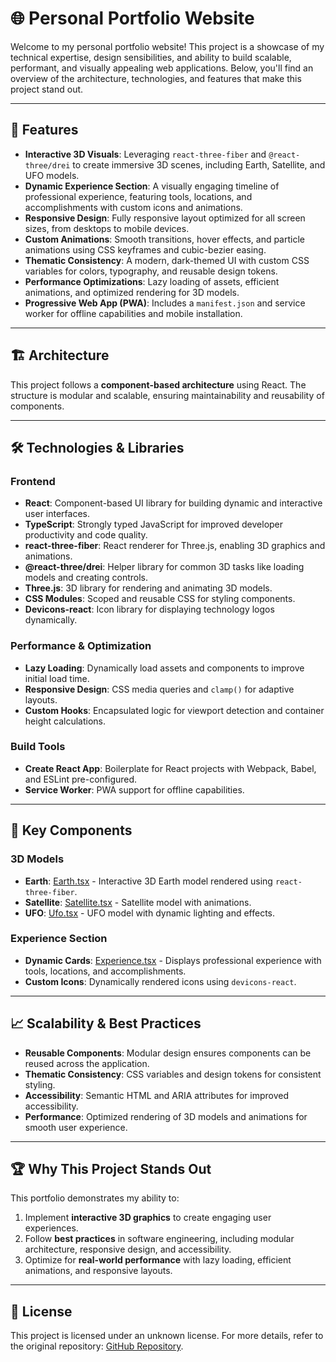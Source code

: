 # 🌐 Personal Portfolio Website

Welcome to my personal portfolio website! This project is a showcase of my technical expertise, design sensibilities, and ability to build scalable, performant, and visually appealing web applications. Below, you'll find an overview of the architecture, technologies, and features that make this project stand out.

---

## 🚀 Features

- **Interactive 3D Visuals**: Leveraging `react-three-fiber` and `@react-three/drei` to create immersive 3D scenes, including Earth, Satellite, and UFO models.
- **Dynamic Experience Section**: A visually engaging timeline of professional experience, featuring tools, locations, and accomplishments with custom icons and animations.
- **Responsive Design**: Fully responsive layout optimized for all screen sizes, from desktops to mobile devices.
- **Custom Animations**: Smooth transitions, hover effects, and particle animations using CSS keyframes and cubic-bezier easing.
- **Thematic Consistency**: A modern, dark-themed UI with custom CSS variables for colors, typography, and reusable design tokens.
- **Performance Optimizations**: Lazy loading of assets, efficient animations, and optimized rendering for 3D models.
- **Progressive Web App (PWA)**: Includes a `manifest.json` and service worker for offline capabilities and mobile installation.

---

## 🏗️ Architecture

This project follows a **component-based architecture** using React. The structure is modular and scalable, ensuring maintainability and reusability of components.


---

## 🛠️ Technologies & Libraries

### Frontend
- **React**: Component-based UI library for building dynamic and interactive user interfaces.
- **TypeScript**: Strongly typed JavaScript for improved developer productivity and code quality.
- **react-three-fiber**: React renderer for Three.js, enabling 3D graphics and animations.
- **@react-three/drei**: Helper library for common 3D tasks like loading models and creating controls.
- **Three.js**: 3D library for rendering and animating 3D models.
- **CSS Modules**: Scoped and reusable CSS for styling components.
- **Devicons-react**: Icon library for displaying technology logos dynamically.

### Performance & Optimization
- **Lazy Loading**: Dynamically load assets and components to improve initial load time.
- **Responsive Design**: CSS media queries and `clamp()` for adaptive layouts.
- **Custom Hooks**: Encapsulated logic for viewport detection and container height calculations.

### Build Tools
- **Create React App**: Boilerplate for React projects with Webpack, Babel, and ESLint pre-configured.
- **Service Worker**: PWA support for offline capabilities.

---

## 📂 Key Components

### 3D Models
- **Earth**: [Earth.tsx]([src/Components/Earth.tsx](https://github.com/sddiaz/Personal-Website/blob/main/personal-website/src/Components/Earth.tsx)) - Interactive 3D Earth model rendered using `react-three-fiber`.
- **Satellite**: [Satellite.tsx](src/Components/Satellite.tsx) - Satellite model with animations.
- **UFO**: [Ufo.tsx](src/Components/Ufo.tsx) - UFO model with dynamic lighting and effects.

### Experience Section
- **Dynamic Cards**: [Experience.tsx](src/Pages/Experience/Experience.tsx) - Displays professional experience with tools, locations, and accomplishments.
- **Custom Icons**: Dynamically rendered icons using `devicons-react`.

---

## 📈 Scalability & Best Practices

- **Reusable Components**: Modular design ensures components can be reused across the application.
- **Thematic Consistency**: CSS variables and design tokens for consistent styling.
- **Accessibility**: Semantic HTML and ARIA attributes for improved accessibility.
- **Performance**: Optimized rendering of 3D models and animations for smooth user experience.

---

## 🏆 Why This Project Stands Out

This portfolio demonstrates my ability to:
1. Implement **interactive 3D graphics** to create engaging user experiences.
2. Follow **best practices** in software engineering, including modular architecture, responsive design, and accessibility.
3. Optimize for **real-world performance** with lazy loading, efficient animations, and responsive layouts.

---

## 📜 License

This project is licensed under an unknown license. For more details, refer to the original repository: [GitHub Repository](https://github.com/stefanpython/personal-website/tree/5c846c620a21b7b2443c65f719b7b066793abdc8/README.md).
